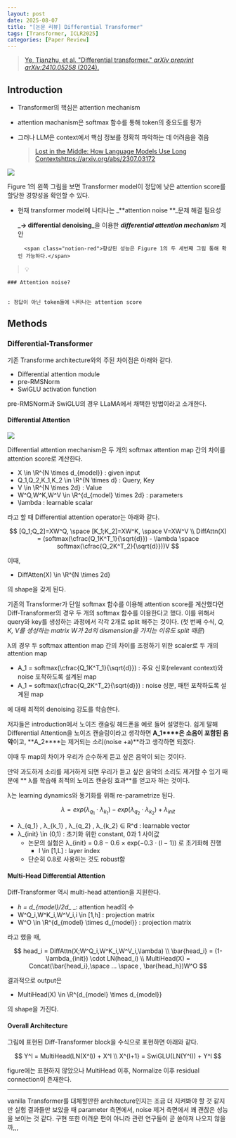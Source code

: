 ```yaml
---
layout: post
date: 2025-08-07
title: "[논문 리뷰] Differential Transformer"
tags: [Transformer, ICLR2025]
categories: [Paper Review]
---
```


> [Ye, Tianzhu, et al. "Differential transformer." ](https://arxiv.org/abs/2410.05258)[_arXiv preprint arXiv:2410.05258_](https://arxiv.org/abs/2410.05258)[ (2024).](https://arxiv.org/abs/2410.05258)



## Introduction

- Transformer의 핵심은 attention mechanism
- attention machanism은 softmax 함수를 통해 token의 중요도를 평가
- 그러나 LLM은 context에서 핵심 정보를 정확히 파악하는 데 어려움을 겪음

	> [Lost in the Middle: How Language Models Use Long Contextshttps://arxiv.org/abs/2307.03172](https://arxiv.org/abs/2307.03172)


![](https://prod-files-secure.s3.us-west-2.amazonaws.com/542b861c-36a8-4051-84e5-8804b6728dba/9083ea56-691a-4752-ae26-47f403431ac8/image.png?X-Amz-Algorithm=AWS4-HMAC-SHA256&X-Amz-Content-Sha256=UNSIGNED-PAYLOAD&X-Amz-Credential=ASIAZI2LB46663ELEL2R%2F20250830%2Fus-west-2%2Fs3%2Faws4_request&X-Amz-Date=20250830T121326Z&X-Amz-Expires=3600&X-Amz-Security-Token=IQoJb3JpZ2luX2VjEHoaCXVzLXdlc3QtMiJIMEYCIQCuK%2BklHw4jYlOM4h7HeHcDhhp%2FmfPGutIaGt1kBMnnowIhAJoMx3u%2Buqck0veC7MKb%2BNmMStbmMs6ZKh54kkKoD0ycKogECNP%2F%2F%2F%2F%2F%2F%2F%2F%2F%2FwEQABoMNjM3NDIzMTgzODA1IgyaN5It6Jvu64vEDxkq3AN1OX5Av9wnGkzSaOffBCcu%2FLnvWQxwEtXgezF3xhSXlrn5nMDhFlKGqjifHSmeAuoDbyAWD0lyTHQSYrGoUjjuHDWS9oR0m6ALLrBmbHAquMNEYyr3zKznO8jo%2FfK5q1jp0ASsCkA2d1Tbj3RPgD3Gup4LF7LlBpuzvD23GIkKpZNtl49%2BP7dW1u0hgvEQUoRcYa%2Bs8wLcpJjvvxjMOLfGRsS12X%2BUvVXCXY8BZp3HZpOtB%2F0oCh5BNcFqzDYvJaIwBG8q5aKa%2F1kPbFgRls8UlUNOxON6RhfyZLtRZDCLGyoLNjg814NCgTYU%2B%2BTyXzhJ6SwWwjqaWDZOfa%2BzLt2CPm7ceXKdD0PnB4XkXYhGVXdP88JzA5gJ%2Bn2S9%2F%2FIZry8bzC8UvEfjDK143HNnVjg6WAAGF5DuWf1UDw3dBLWd3e%2BXZZ1zfQ6dZWoytLw68ottkl3RGAI9N2y%2F7JfzJGQwhmLY4XqksDK2tgUvd%2FrzANJzYBxKqFaSltt6s57beVZdDgpr1Xt1PlcR2eAD%2BJuMV1Ogcq2241IT%2FZ8fGJ9WU7mkpJiP04aJRW2Z0TNudClU79u%2F1SzPNXUj3UXrANU9%2FmmYzO5m9xXKYeplRLJfEab7q6yarfMMgYQzzCKmMvFBjqkAfuZOs9F09Wc6YYUL7%2BvvjWx9%2FDQlghXl71i%2FzO1mSJBm%2Bk49hMHeKbuK78r%2FCgrLTCU7t4tC39ROVwSuFW0B7PKzSJQa2Be5xCitETg030qUPzbs8ZdsmAMpTSnuye%2BWFw72ufni%2BdzSSAp%2BCr3GKILRNHEGClfg9GmIBCxOnanzNGUIBDEqNwuy0cDlEYIEXKTWcziq%2F%2B1Dcy%2FQbXJf%2FBxKwd2&X-Amz-Signature=a28cc92322a2f3637d444a73b4dcbc9c07338ff91966ca9d7d8301d5618029f4&X-Amz-SignedHeaders=host&x-amz-checksum-mode=ENABLED&x-id=GetObject)


Figure 1의 왼쪽 그림을 보면 Transformer model이 정답에 낮은 attention score를 할당한 경향성을 확인할 수 있다.

- 현재 transformer model에 나타나는 _**attention noise **_문제 해결 필요성

	_**→ differential denoising**_을 이용한 _**differential attention mechanism**_ 제안


		<span class="notion-red">향상된 성능은 Figure 1의 두 세번째 그림 통해 확인 가능하다.</span>


> 💡 


	### Attention noise?


	: 정답이 아닌 token들에 나타나는 attention score



## Methods



### Differential-Transformer


기존 Transforme architecture와의 주된 차이점은 아래와 같다.

- Differential attention module
- pre-RMSNorm
- SwiGLU activation function

pre-RMSNorm과 SwiGLU의 경우 LLaMA에서 채택한 방법이라고 소개한다.



#### Differential Attention


![](https://prod-files-secure.s3.us-west-2.amazonaws.com/542b861c-36a8-4051-84e5-8804b6728dba/116d70b2-1963-4810-9167-f4c7d8a06e8f/image.png?X-Amz-Algorithm=AWS4-HMAC-SHA256&X-Amz-Content-Sha256=UNSIGNED-PAYLOAD&X-Amz-Credential=ASIAZI2LB46663ELEL2R%2F20250830%2Fus-west-2%2Fs3%2Faws4_request&X-Amz-Date=20250830T121326Z&X-Amz-Expires=3600&X-Amz-Security-Token=IQoJb3JpZ2luX2VjEHoaCXVzLXdlc3QtMiJIMEYCIQCuK%2BklHw4jYlOM4h7HeHcDhhp%2FmfPGutIaGt1kBMnnowIhAJoMx3u%2Buqck0veC7MKb%2BNmMStbmMs6ZKh54kkKoD0ycKogECNP%2F%2F%2F%2F%2F%2F%2F%2F%2F%2FwEQABoMNjM3NDIzMTgzODA1IgyaN5It6Jvu64vEDxkq3AN1OX5Av9wnGkzSaOffBCcu%2FLnvWQxwEtXgezF3xhSXlrn5nMDhFlKGqjifHSmeAuoDbyAWD0lyTHQSYrGoUjjuHDWS9oR0m6ALLrBmbHAquMNEYyr3zKznO8jo%2FfK5q1jp0ASsCkA2d1Tbj3RPgD3Gup4LF7LlBpuzvD23GIkKpZNtl49%2BP7dW1u0hgvEQUoRcYa%2Bs8wLcpJjvvxjMOLfGRsS12X%2BUvVXCXY8BZp3HZpOtB%2F0oCh5BNcFqzDYvJaIwBG8q5aKa%2F1kPbFgRls8UlUNOxON6RhfyZLtRZDCLGyoLNjg814NCgTYU%2B%2BTyXzhJ6SwWwjqaWDZOfa%2BzLt2CPm7ceXKdD0PnB4XkXYhGVXdP88JzA5gJ%2Bn2S9%2F%2FIZry8bzC8UvEfjDK143HNnVjg6WAAGF5DuWf1UDw3dBLWd3e%2BXZZ1zfQ6dZWoytLw68ottkl3RGAI9N2y%2F7JfzJGQwhmLY4XqksDK2tgUvd%2FrzANJzYBxKqFaSltt6s57beVZdDgpr1Xt1PlcR2eAD%2BJuMV1Ogcq2241IT%2FZ8fGJ9WU7mkpJiP04aJRW2Z0TNudClU79u%2F1SzPNXUj3UXrANU9%2FmmYzO5m9xXKYeplRLJfEab7q6yarfMMgYQzzCKmMvFBjqkAfuZOs9F09Wc6YYUL7%2BvvjWx9%2FDQlghXl71i%2FzO1mSJBm%2Bk49hMHeKbuK78r%2FCgrLTCU7t4tC39ROVwSuFW0B7PKzSJQa2Be5xCitETg030qUPzbs8ZdsmAMpTSnuye%2BWFw72ufni%2BdzSSAp%2BCr3GKILRNHEGClfg9GmIBCxOnanzNGUIBDEqNwuy0cDlEYIEXKTWcziq%2F%2B1Dcy%2FQbXJf%2FBxKwd2&X-Amz-Signature=e8b5ee5f0f072871fa73b8a030dc6d347f94ba01de98e886fe8d007cd959f612&X-Amz-SignedHeaders=host&x-amz-checksum-mode=ENABLED&x-id=GetObject)


Differential attention mechanism은 두 개의 softmax attention map 간의 차이를 attention score로 계산한다.

- X \in \R^{N \times d\_{model}} : given input
- Q\_1,Q\_2,K\_1,K\_2 \in \R^{N \times d} : Query, Key
- V \in \R^{N \times 2d} : Value
- W^Q,W^K,W^V \in \R^{d\_{model} \times 2d} : parameters
- \lambda : learnable scalar

라고 할 때 Differential attention operator는 아래와 같다.


$$
[Q_1;Q_2]=XW^Q, \space [K_1;K_2]=XW^K, \space V=XW^V \\
DiffAttn(X) = (softmax(\cfrac{Q_1K^T_1}{\sqrt{d}}) - \lambda \space softmax(\cfrac{Q_2K^T_2}{\sqrt{d}}))V
$$


이때,

- DiffAtten(X) \in \R^{N \times 2d}

의 shape을 갖게 된다.


기존의 Transformer가 단일 softmax 함수를 이용해 attention score를 계산했다면 Diff-Transformer의 경우 두 개의 softmax 함수를 이용한다고 했다. 이를 위해서 query와 key를 생성하는 과정에서 각각 2개로 split 해주는 것이다. <span class="notion-red">(첫 번째 수식, </span><span class="notion-red">_Q, K, V를 생성하는 matrix W가 2d의 dismension을 가지는 이유도 split 때문_</span><span class="notion-red">)</span>


 λ의 경우 두 softmax attention map 간의 차이를 조정하기 위한 scaler로 두 개의 attention map

- A\_1 = softmax(\cfrac{Q\_1K^T\_1}{\sqrt{d}}) : 주요 신호(relevant context)와 noise 포착하도록 설계된 map
- A\_1 = softmax(\cfrac{Q\_2K^T\_2}{\sqrt{d}}) : noise 성분, 패턴 포착하도록 설계된 map 

에 대해 최적의 denoising 강도를 학습한다.


저자들은 introduction에서 노이즈 캔슬링 헤드폰을 예로 들어 설명한다. 쉽게 말해 Differential Attention을 노이즈 캔슬링이라고 생각하면 **A\_1****은 소음이 포함된 음악**이고, **A\_2****는 제거되는 소리(noise +a)**라고 생각하면 되겠다. 


이때 두 map의 차이가 우리가 순수하게 듣고 싶은 음악이 되는 것이다. 


만약 과도하게 소리를 제거하게 되면 우리가 듣고 싶은 음악의 소리도 제거할 수 있기 때문에 ** λ를 학습해 최적의 노이즈 캔슬링 효과**를 얻고자 하는 것이다.


λ는 learning dynamics와 동기화를 위해 re-parametrize 된다.


$$
\lambda = exp(\lambda_{q_1} \cdot \lambda_{k_1}) - exp(\lambda_{q_2} \cdot \lambda_{k_2}) + \lambda_{init}
$$

- λ\_{q\_1} , λ\_{k\_1} , λ\_{q\_2} , λ\_{k\_2} ∈ R^d : learnable vector
- λ\_{init} \in (0,1) : 초기화 위한 constant, 0과 1 사이값
	- 논문의 실험은 λ\_{init} = 0.8 − 0.6 × exp(−0.3 · (l − 1)) 로 초기화해 진행
		- l \in [1,L] : layer index
	- 단순히 0.8로 사용하는 것도 robust함


#### **Multi-Head Differential Attention**


Diff-Transformer 역시 multi-head attention을 지원한다.

- _h = d\_{model}/2d__ _: attention head의 수
- W^Q\_i,W^K\_i,W^V\_i,i \in [1,h] : projection matrix
- W^O \in \R^{d\_{model} \times d\_{model}} : projection matrix

라고 했을 때,


$$
head_i = DiffAttn(X;W^Q_i,W^K_i,W^V_i,\lambda) \\
\bar{head_i} = (1-\lambda_{init}) \cdot LN(head_i) \\
MultiHead(X) = Concat(\bar{head_i},\space ... \space , \bar{head_h})W^O
$$


결과적으로 output은

- MultiHead(X) \in \R^{d\_{model} \times d\_{model}}

의 shape을 가진다.



#### Overall Architecture


그림에 표현된 Diff-Transformer block을 수식으로 표현하면 아래와 같다.


$$
Y^l = MultiHead(LN(X^l)) + X^l \\
X^{l+1} = SwiGLU(LN(Y^l)) + Y^l
$$


figure에는 표현하지 않았으나 MultiHead 이후, Normalize 이후 residual connection이 존재한다.


---


vanilla Transformer를 대체할만한 architecture인지는 조금 더 지켜봐야 할 것 같지만 실험 결과들만 보았을 때 parameter 측면에서, noise 제거 측면에서 꽤 괜찮은 성능을 보이는 것 같다. 구현 또한 어려운 편이 아니라 관련 연구들이 곧 쏟아져 나오지 않을까,,,

